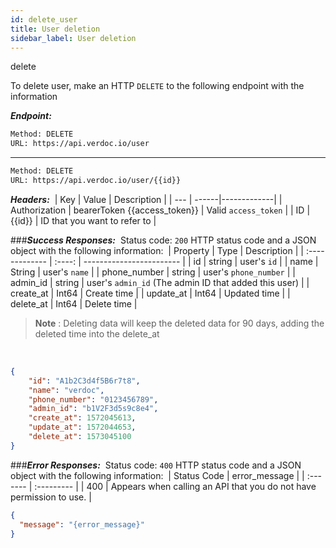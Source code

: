 ```yaml
---
id: delete_user
title: User deletion
sidebar_label: User deletion
---
```


<span class="badges delete">delete</span>


To delete user, make an HTTP `DELETE` to the following endpoint with the information


***Endpoint:***

```bash
Method: DELETE
URL: https://api.verdoc.io/user
```

---

```bash
Method: DELETE
URL: https://api.verdoc.io/user/{{id}}
```

***Headers:***
​
| Key | Value | Description |
| --- | ------|-------------|
| Authorization | bearerToken {{access_token}} | Valid `access_token` |
| ID  | {{id}} | ID that you want to refer to |

###***Success Responses:***
​
Status code: `200` HTTP status code and a JSON object with the following information:
​
| Property       |  Type  | Description              |
| :------------- | :----: | ------------------------ |
| id             | string | user's `id`              |
| name           | String | user's `name`            |
| phone_number   | string | user's `phone_number`    |
| admin_id       | string | user's `admin_id` (The admin ID that added this user) |
| create_at      | Int64  | Create time              |
| update_at      | Int64  | Updated time             |
| delete_at      | Int64  | Delete time              |

>**Note** : Deleting data will keep the deleted data for 90 days, adding the deleted time into the delete_at

​
```json
{
    "id": "A1b2C3d4f5B6r7t8",
    "name": "verdoc",
    "phone_number": "0123456789",
    "admin_id": "b1V2F3d5s9c8e4",
    "create_at": 1572045613,
    "update_at": 1572044653,
    "delete_at": 1573045100
}

```

###***Error Responses:***
​
Status code: `400` HTTP status code and a JSON object with the following information:
​
| Status Code |     error_message   |
| :-------    | :---------          | 
| 400    |  Appears when calling an API that you do not have permission to use. |
​
​
```json
{
  "message": "{error_message}"
}
```

